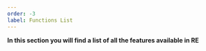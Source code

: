 ```yaml
---
order: -3
label: Functions List
---
```


**In this section you will find a list of all the features available in RE**
